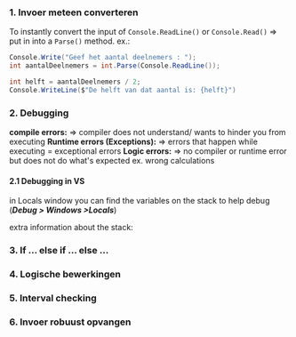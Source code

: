 ### 1. Invoer meteen converteren
To instantly convert the input of `Console.ReadLine()` or `Console.Read()` 
=> put in into a `Parse()` method.
ex.:
```csharp
Console.Write("Geef het aantal deelnemers : "); 
int aantalDeelnemers = int.Parse(Console.ReadLine()); 

int helft = aantalDeelnemers / 2; 
Console.WriteLine($"De helft van dat aantal is: {helft}")
```

### 2. Debugging
**compile errors:**
=> compiler does not understand/ wants to hinder you from executing 
**Runtime errors (Exceptions):**
=> errors that happen while executing  = exceptional errors
**Logic errors:** 
=> no compiler or runtime error but does not do what's expected
ex. wrong calculations
#### 2.1 Debugging in VS
in Locals window you can find the variables on the stack to help debug (_**Debug > Windows >Locals**_)

extra information about the stack:

### 3. If ... else if ... else ...
### 4. Logische bewerkingen
### 5. Interval checking
### 6. Invoer robuust opvangen

```csharp

```